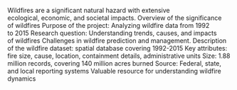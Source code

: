 Wildfires are a significant natural hazard with extensive ecological, economic, and societal impacts.
Overview of the significance of wildfires
Purpose of the project: Analyzing wildfire data from 1992 to 2015
Research question: Understanding trends, causes, and impacts of wildfires
Challenges in wildfire prediction and management.
Description of the wildfire dataset: spatial database covering 1992-2015
Key attributes: fire size, cause, location, containment details, administrative units
Size: 1.88 million records, covering 140 million acres burned
Source: Federal, state, and local reporting systems
Valuable resource for understanding wildfire dynamics
